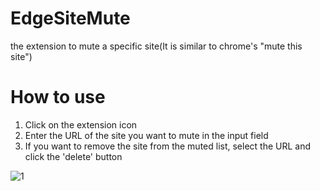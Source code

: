 # EdgeSiteMute

the extension to mute a specific site(It is similar to chrome's "mute this site")

# How to use

1. Click on the extension icon
1. Enter the URL of the site you want to mute in the input field
1. If you want to remove the site from the muted list, select the URL and click the 'delete' button

![1](https://user-images.githubusercontent.com/46518324/183259106-e3f1e87b-170e-4e43-9da0-0cac6b022d06.png)
